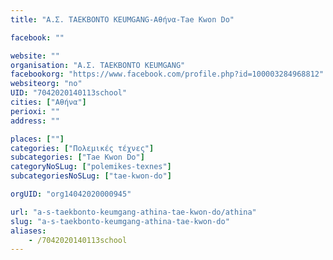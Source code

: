 ```yaml
---
title: "A.Σ. TΑΕΚΒΟΝΤΟ KEUMGANG-Αθήνα-Tae Kwon Do"

facebook: ""

website: ""
organisation: "A.Σ. TΑΕΚΒΟΝΤΟ KEUMGANG"
facebookorg: "https://www.facebook.com/profile.php?id=100003284968812"
websiteorg: "no"
UID: "7042020140113school"
cities: ["Αθήνα"]
perioxi: ""
address: ""

places: [""]
categories: ["Πολεμικές τέχνες"]
subcategories: ["Tae Kwon Do"]
categoryNoSLug: ["polemikes-texnes"]
subcategoriesNoSLug: ["tae-kwon-do"]

orgUID: "org14042020000945"

url: "a-s-taekbonto-keumgang-athina-tae-kwon-do/athina"
slug: "a-s-taekbonto-keumgang-athina-tae-kwon-do"
aliases:
    - /7042020140113school
---
```






